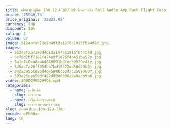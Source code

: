 ```yaml
---
title: เลื่อนประตูสีดํา 10U 12U 16U 19 นิ้วความลึก Rail Audio Amp Rack Flight Case
price: '25940.74'
price_original: '28823.05'
currency: THB
discount: 10%
rating: 5
volume: 67
image: S124afab73e2d4d1da1978c1915f644d8d.jpg
images:
  - S124afab73e2d4d1da1978c1915f644d8d.jpg
  - Sc78d2bf7101f474e9f1d76f4b451ba57y.jpg
  - Sa1e7c0ca6eab4048891bdfeee0929e4fy.jpg
  - S45ac7a20ff854bb7bd18372dd68d29b6j.jpg
  - S42a3955c89bd40e584bc524ac35079e07.jpg
  - S03e95aee59df492d90d6306a9a8acbfb6.jpg
video: 4000236020996.mp4
categories:
  - name: เครื่องมือ
    slug: เคร-องม
  - name: เครื่องมือบรรจุภัณฑ์
    slug: เคร-องม-อบรรจ-ณฑ
slug: เล-อนประต-10u-12u-16u
encode: oFhRUxu
lang: th
---
```

  